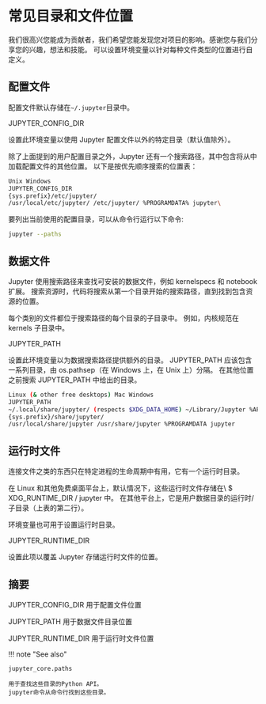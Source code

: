 # 常见目录和文件位置

我们很高兴您能成为贡献者，我们希望您能发现您对项目的影响。感谢您与我们分享您的兴趣，想法和技能。
可以设置环境变量以针对每种文件类型的位置进行自定义。

## 配置文件

配置文件默认存储在`~/.jupyter`目录中。

JUPYTER_CONFIG_DIR

设置此环境变量以使用 Jupyter 配置文件以外的特定目录（默认值除外）。

除了上面提到的用户配置目录之外，Jupyter 还有一个搜索路径，其中包含将从中加载配置文件的其他位置。
以下是按优先顺序搜索的位置表：

```sh
Unix Windows
JUPYTER_CONFIG_DIR
{sys.prefix}/etc/jupyter/
/usr/local/etc/jupyter/ /etc/jupyter/ %PROGRAMDATA% jupyter\
```

要列出当前使用的配置目录，可以从命令行运行以下命令:

```sh
jupyter --paths
```

## 数据文件

Jupyter 使用搜索路径来查找可安装的数据文件，例如 kernelspecs 和 notebook 扩展。
搜索资源时，代码将搜索从第一个目录开始的搜索路径，直到找到包含资源的位置。

每个类别的文件都位于搜索路径的每个目录的子目录中。
例如，内核规范在 kernels 子目录中。

JUPYTER_PATH

设置此环境变量以为数据搜索路径提供额外的目录。
JUPYTER_PATH 应该包含一系列目录，由 os.pathsep（在 Windows 上，在 Unix 上）分隔。
在其他位置之前搜索 JUPYTER_PATH 中给出的目录。

```sh
Linux (& other free desktops) Mac Windows
JUPYTER_PATH
~/.local/share/jupyter/ (respects $XDG_DATA_HOME) ~/Library/Jupyter %APPDATA% jupyter
{sys.prefix}/share/jupyter/
/usr/local/share/jupyter /usr/share/jupyter %PROGRAMDATA jupyter
```

## 运行时文件

连接文件之类的东西只在特定进程的生命周期中有用，它有一个运行时目录。

在 Linux 和其他免费桌面平台上，默认情况下，这些运行时文件存储在\ \$ XDG_RUNTIME_DIR / jupyter 中。
在其他平台上，它是用户数据目录的运行时/子目录（上表的第二行）。

环境变量也可用于设置运行时目录。

JUPYTER_RUNTIME_DIR

设置此项以覆盖 Jupyter 存储运行时文件的位置。

## 摘要

JUPYTER_CONFIG_DIR 用于配置文件位置

JUPYTER_PATH 用于数据文件目录位置

JUPYTER_RUNTIME_DIR 用于运行时文件位置

!!! note "See also"

    jupyter_core.paths

    用于查找这些目录的Python API。
    jupyter命令从命令行找到这些目录。
